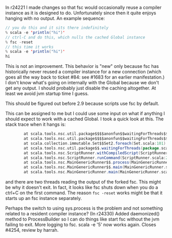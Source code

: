 In r24221 I made changes so that fsc would occasionally reuse a compiler instance as it is designed to do.  Unfortunately since then it quite enjoys hanging with no output.  An example sequence:
```scala
// you do this and it sits there indefinitely
% scala -e 'println("hi")'
// ctrl-C and do this, which nulls the cached Global instance
% fsc -reset
// this time it works
% scala -e 'println("hi")'
hi
```
This is not an improvement.  This behavior is "new" only because fsc has historically never reused a compiler instance for a new connection (which goes all the way back to ticket #84: see #1683 for an earlier manifestation.) I don't know what's going on internally with the Global because we don't get any output.  I should probably just disable the caching altogether.  At least we avoid jvm startup time I guess.

This should be figured out before 2.9 because scripts use fsc by default.

This can be assigned to me but I could use some input on what if anything I should expect to work with a cached Global.
I took a quick look at this.  The stack trace when it hangs is:
```scala
        at scala.tools.nsc.util.package$$$$anonfun$$waitingForThreads$$1.apply(package.scala:30)
        at scala.tools.nsc.util.package$$$$anonfun$$waitingForThreads$$1.apply(package.scala:30)
        at scala.collection.immutable.Set$$Set2.foreach(Set.scala:101)
        at scala.tools.nsc.util.package$$.waitingForThreads(package.scala:30)
        at scala.tools.nsc.ScriptRunner.withCompiledScript(ScriptRunner.scala:186)
        at scala.tools.nsc.ScriptRunner.runCommand(ScriptRunner.scala:274)
        at scala.tools.nsc.MainGenericRunner$$.process(MainGenericRunner.scala:71)
        at scala.tools.nsc.MainGenericRunner$$.main(MainGenericRunner.scala:32)
        at scala.tools.nsc.MainGenericRunner.main(MainGenericRunner.scala)
```

and there are two threads reading the output of the forked fsc.  This might be why it doesn't exit.  In fact, it looks like fsc shuts down when you do a ctrl+C on the first command.  The reason `fsc -reset` works might be that it starts up an fsc instance separately.

Perhaps the switch to using sys.process is the problem and not something related to a resident compiler instance?
(In r24330) Added daemonized() method to ProcessBuilder so I can do things like
start fsc without the jvm failing to exit.  More logging to fsc.
scala -e '5' now works again.  Closes #4254, review by harrah.
